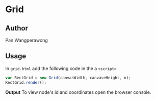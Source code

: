 # Grid

## Author

Pan Wangperawong

## Usage
In `grid.html` add the following code in the a `<script>`

```js
var RectGrid = new Grid(canvasWidth, canvaseHeight, n);
RectGrid.render();
```

**Output**
To view node's id and coordinates open the browser console. 
